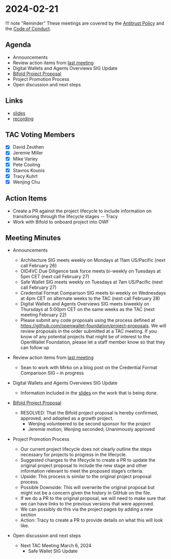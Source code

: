 # 2024-02-21

!!! note "Reminder"
    These meetings are covered by the [Antitrust Policy](../../governance/antitrust.md) and the [Code of Conduct](../../governance/code-of-conduct.md).

## Agenda
- Announcements
- Review action items from [last meeting](./2024-02-07.md/#action-items)
- Digital Wallets and Agents Overviews SIG Update
- [Bifold Project Proposal](https://github.com/openwallet-foundation/project-proposals/pull/29)
- Project Promotion Process
- Open discussion and next steps


## Links
- [slides](https://docs.google.com/presentation/d/1BEOujwEAT-mIn-nxuWIXlrUFYI3AwLzSF8Cma4iSuuI/edit?usp=sharing)
- [recording](https://zoom.us/rec/share/pIWI9guTk5BUDTIQ8441YyFfZVnHyzAikNO7FwJqtVyedLy5NUXNdLa4m0ImZns-.HLmo1F9S2Sor9Ni3)

## TAC Voting Members

- [x] David Zeuthen
- [x] Jeremie Miller
- [x] Mike Varley
- [x] Pete Cooling
- [x] Stavros Kounis
- [x] Tracy Kuhrt
- [x] Wenjing Chu

## Action Items

- Create a PR against the project lifecycle to include information on transitioning through the lifecycle stages -- Tracy
- Work with Bifold to onboard project into OWF

## Meeting Minutes

- Announcements
    - Architecture SIG  meets weekly on Mondays at 11am US/Pacific (next call February 26)
    - OID4VC Due Diligence task force meets bi-weekly on Tuesdays at 5pm CET (next call February 27)
    - Safe Wallet SIG meets weekly on Tuesdays at 7am US/Pacific (next call February 27)
    - Credential Format Comparison SIG meets bi-weekly on Wednesdays at 4pm CET on alternate weeks to the TAC (next call February 28)
    - Digital Wallets and Agents Overviews SIG meets biweekly on Thursdays at 5:00pm CET on the same weeks as the TAC (next meeting February 22)
    - Please submit any code proposals using the process defined at https://github.com/openwallet-foundation/project-proposals. We will review proposals in the order submitted at a TAC meeting. If you know of any potential projects that might be of interest to the OpenWallet Foundation, please let a staff member know so that they can follow up

- Review action items from [last meeting](./2024-02-07.md/#action-items)
    - Sean to work with Mirko on a blog post on the Credential Format Comparison SIG – in progress

- Digital Wallets and Agents Overviews SIG Update
    - Information included in the [slides](https://docs.google.com/presentation/d/1BEOujwEAT-mIn-nxuWIXlrUFYI3AwLzSF8Cma4iSuuI/edit?usp=sharing) on the work that is being done.

- [Bifold Project Proposal](https://github.com/openwallet-foundation/project-proposals/pull/29)
    - RESOLVED: That the Bifold project proposal is hereby confirmed, approved, and adopted as a growth project.
        - Wenjing volunteered to be second sponsor for the project
        - Jeremie motion; Wenjing seconded; Unanimously approved

- Project Promotion Process
    - Our current project lifecycle does not clearly outline the steps necessary for projects to progress in the lifecycle.
    - Suggested changes to the lifecycle to create a PR to update the original project proposal to include the new stage and other information relevant to meet the proposed stage’s criteria.
    - Upside: This process is similar to the original project proposal process.
    - Possible Downside: This will overwrite the original proposal but might not be a concern given the history in GitHub on the file.
    - If we do a PR to the original proposal, we will need to make sure that we can have links to the previous versions that were approved.
    - We can possibly do this via the project pages by adding a new section
    - Action: Tracy to create a PR to provide details on what this will look like.

- Open discussion and next steps
    - Next TAC Meeting March 6, 2024
        - Safe Wallet SIG Update

